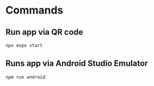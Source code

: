 # Commands
## Run app via QR code
```
npx expo start
```
## Runs app via Android Studio Emulator
```
npm run android 
```